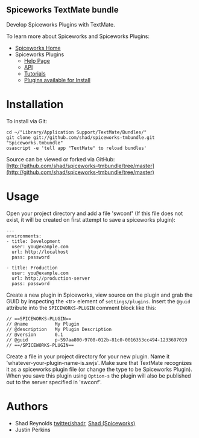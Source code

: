 Spiceworks TextMate bundle
--------------------

Develop Spiceworks Plugins with TextMate.

To learn more about Spiceworks and Spiceworks Plugins:

* [Spiceworks Home](http://spiceworks.com)
* Spiceworks Plugins
  * [Help Page](http://community.spiceworks.com/help/Plugins)
  * [API](http://community.spiceworks.com/help/Spiceworks_Plugin_API)
  * [Tutorials](http://community.spiceworks.com/help/Plugin_Tutorials)
  * [Plugins available for Install](http://community.spiceworks.com/plugin)

Installation
============

To install via Git:

    cd ~/"Library/Application Support/TextMate/Bundles/"
    git clone git://github.com/shad/spiceworks-tmbundle.git "Spiceworks.tmbundle"
    osascript -e 'tell app "TextMate" to reload bundles'

Source can be viewed or forked via GitHub: [http://github.com/shad/spiceworks-tmbundle/tree/master](http://github.com/shad/spiceworks-tmbundle/tree/master)


Usage
==========================

Open your project directory and add a file 'swconf' (If this file does not exist, it will be created on first attempt to save a spiceworks plugin):

    --- 
    environments: 
    - title: Development
      user: you@example.com
      url: http://localhost
      pass: password

    - title: Production
      user: you@example.com
      url: http://production-server
      pass: password


Create a new plugin in Spiceworks, view source on the plugin and grab the GUID by inspecting the &lt;tr&gt; element of `settings/plugins`.  Insert the `@guid` attribute into the `SPICEWORKS-PLUGIN` comment block like this:


    // ==SPICEWORKS-PLUGIN==
    // @name          My Plugin
    // @description   My Plugin Description
    // @version       0.1
    // @guid          p-597aa800-9708-012b-81c0-0016353cc494-1233697019
    // ==/SPICEWORKS-PLUGIN==


Create a file in your project directory for your new plugin.  Name it 'whatever-your-plugin-name-is.swjs'.  Make sure that TextMate recognizes it as a spiceworks plugin file (or change the type to be Spiceworks Plugin).  When you save this plugin using `Option-s` the plugin will also be published out to the server specified in 'swconf'.


Authors
=======
* Shad Reynolds [twitter/shadr](http://twitter.com/shadr), [Shad (Spiceworks)](http://community.spiceworks.com/profile/show/Shad%20(Spiceworks))
* Justin Perkins